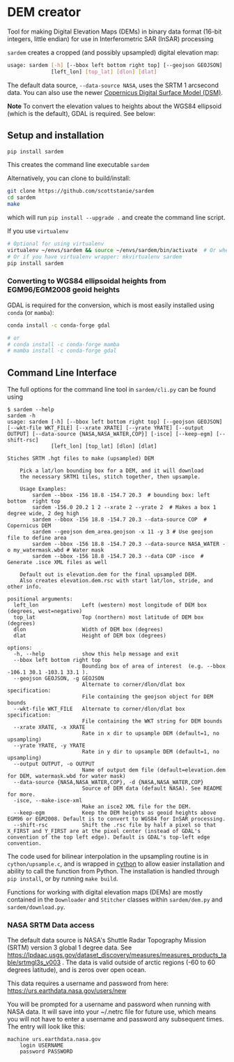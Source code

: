 
# DEM creator

Tool for making Digital Elevation Maps (DEMs) in binary data format (16-bit integers, little endian) for use in Interferometric SAR (InSAR) processing

`sardem` creates a cropped (and possibly upsampled) digital elevation map:

```bash
usage: sardem [-h] [--bbox left bottom right top] [--geojson GEOJSON] [--wkt-file WKT_FILE] [--xrate XRATE] [--yrate YRATE] [--output OUTPUT] [--data-source {NASA,NASA_WATER,COP}] [-isce] [--keep-egm] [--shift-rsc]
              [left_lon] [top_lat] [dlon] [dlat]
```

The default data source, `--data-source NASA`, uses the SRTM 1 arcsecond data. You can also use the newer [Copernicus Digital Surface Model (DSM)](https://registry.opendata.aws/copernicus-dem/). 

**Note** To convert the elevation values to heights about the WGS84 ellipsoid (which is the default), GDAL is required. See below:

## Setup and installation

```bash
pip install sardem
```
This creates the command line executable `sardem`

Alternatively, you can clone to build/install:

```bash
git clone https://github.com/scottstanie/sardem
cd sardem
make
```
which will run `pip install --upgrade .` and create the command line script.


If you use `virtualenv`
```bash
# Optional for using virtualenv
virtualenv ~/envs/sardem && source ~/envs/sardem/bin/activate  # Or wherever you store your virtual envs
# Or if you have virtualenv wrapper: mkvirtualenv sardem
pip install sardem
```

### Converting to WGS84 ellipsoidal heights from EGM96/EGM2008 geoid heights

GDAL is required for the conversion, which is most easily installed using `conda` (or `mamba`):

```bash 
conda install -c conda-forge gdal 

# or
# conda install -c conda-forge mamba
# mamba install -c conda-forge gdal
```


## Command Line Interface

The full options for the command line tool in `sardem/cli.py` can be found using

```
$ sardem --help
sardem -h
usage: sardem [-h] [--bbox left bottom right top] [--geojson GEOJSON] [--wkt-file WKT_FILE] [--xrate XRATE] [--yrate YRATE] [--output OUTPUT] [--data-source {NASA,NASA_WATER,COP}] [-isce] [--keep-egm] [--shift-rsc]
              [left_lon] [top_lat] [dlon] [dlat]

Stiches SRTM .hgt files to make (upsampled) DEM

    Pick a lat/lon bounding box for a DEM, and it will download
    the necessary SRTM1 tiles, stitch together, then upsample.

    Usage Examples:
        sardem --bbox -156 18.8 -154.7 20.3  # bounding box: left  bottom  right top
        sardem -156.0 20.2 1 2 --xrate 2 --yrate 2  # Makes a box 1 degree wide, 2 deg high
        sardem --bbox -156 18.8 -154.7 20.3 --data-source COP  # Copernicus DEM
        sardem --geojson dem_area.geojson -x 11 -y 3 # Use geojson file to define area
        sardem --bbox -156 18.8 -154.7 20.3 --data-source NASA_WATER -o my_watermask.wbd # Water mask
        sardem --bbox -156 18.8 -154.7 20.3 --data COP -isce  # Generate .isce XML files as well

    Default out is elevation.dem for the final upsampled DEM.
    Also creates elevation.dem.rsc with start lat/lon, stride, and other info.

positional arguments:
  left_lon              Left (western) most longitude of DEM box (degrees, west=negative)
  top_lat               Top (northern) most latitude of DEM box (degrees)
  dlon                  Width of DEM box (degrees)
  dlat                  Height of DEM box (degrees)

options:
  -h, --help            show this help message and exit
  --bbox left bottom right top
                        Bounding box of area of interest  (e.g. --bbox -106.1 30.1 -103.1 33.1 ).
  --geojson GEOJSON, -g GEOJSON
                        Alternate to corner/dlon/dlat box specification:
                        File containing the geojson object for DEM bounds
  --wkt-file WKT_FILE   Alternate to corner/dlon/dlat box specification:
                        File containing the WKT string for DEM bounds
  --xrate XRATE, -x XRATE
                        Rate in x dir to upsample DEM (default=1, no upsampling)
  --yrate YRATE, -y YRATE
                        Rate in y dir to upsample DEM (default=1, no upsampling)
  --output OUTPUT, -o OUTPUT
                        Name of output dem file (default=elevation.dem for DEM, watermask.wbd for water mask)
  --data-source {NASA,NASA_WATER,COP}, -d {NASA,NASA_WATER,COP}
                        Source of DEM data (default NASA). See README for more.
  -isce, --make-isce-xml
                        Make an isce2 XML file for the DEM.
  --keep-egm            Keep the DEM heights as geoid heights above EGM96 or EGM2008. Default is to convert to WGS84 for InSAR processing.
  --shift-rsc           Shift the .rsc file by half a pixel so that X_FIRST and Y_FIRST are at the pixel center (instead of GDAL's convention of the top left edge). Default is GDAL's top-left edge convention.
```

The code used for bilinear interpolation in the upsampling routine is in `cython/upsample.c`, and is wrapped in [cython](http://docs.cython.org/en/latest/) to allow easier installation and ability to call the function from Python.
The installation is handled through `pip install`, or by running `make build`.

Functions for working with digital elevation maps (DEMs) are mostly contained in the `Downloader` and `Stitcher` classes within `sardem/dem.py` and `sardem/download.py`.


### NASA SRTM Data access

The default data source is NASA's Shuttle Radar Topography Mission (SRTM) version 3 global 1 degree data.
See https://lpdaac.usgs.gov/dataset_discovery/measures/measures_products_table/srtmgl3s_v003 .
The data is valid outside of arctic regions (-60 to 60 degrees latitude), and is zeros over open ocean.

This data requires a username and password from here:
https://urs.earthdata.nasa.gov/users/new

You will be prompted for a username and password when running with NASA data.
It will save into your ~/.netrc file for future use, which means you will not have to enter a username and password any subsequent times.
The entry will look like this:

```
machine urs.earthdata.nasa.gov
    login USERNAME
    password PASSWORD
```

